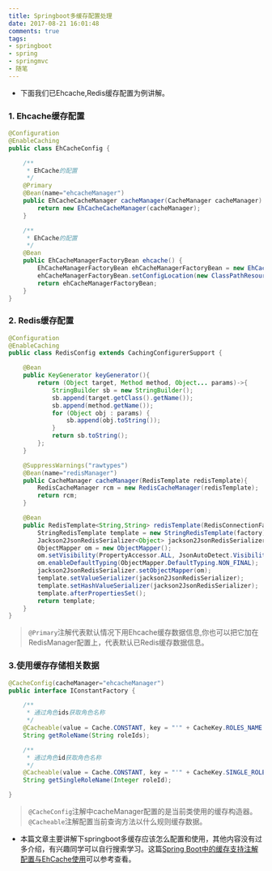 ```yaml
---
title: Springboot多缓存配置处理
date: 2017-08-21 16:01:48
comments: true
tags:
- springboot
- spring
- springmvc
- 随笔
---
```


* 下面我们已Ehcache,Redis缓存配置为例讲解。

### 1. Ehcache缓存配置
```java
@Configuration
@EnableCaching
public class EhCacheConfig {

    /**
     * EhCache的配置
     */
	@Primary
    @Bean(name="ehcacheManager")
    public EhCacheCacheManager cacheManager(CacheManager cacheManager) {
        return new EhCacheCacheManager(cacheManager);
    }

    /**
     * EhCache的配置
     */
    @Bean
    public EhCacheManagerFactoryBean ehcache() {
        EhCacheManagerFactoryBean ehCacheManagerFactoryBean = new EhCacheManagerFactoryBean();
        ehCacheManagerFactoryBean.setConfigLocation(new ClassPathResource("ehcache.xml"));
        return ehCacheManagerFactoryBean;
    }
}
```
<!-- more -->

### 2. Redis缓存配置

```java
@Configuration
@EnableCaching
public class RedisConfig extends CachingConfigurerSupport {

    @Bean
    public KeyGenerator keyGenerator(){
        return (Object target, Method method, Object... params)->{
            StringBuilder sb = new StringBuilder();
            sb.append(target.getClass().getName());
            sb.append(method.getName());
            for (Object obj : params) {
                sb.append(obj.toString());
            }
            return sb.toString();
        };
    }

    @SuppressWarnings("rawtypes")
	@Bean(name="redisManager")
    public CacheManager cacheManager(RedisTemplate redisTemplate){
        RedisCacheManager rcm = new RedisCacheManager(redisTemplate);
        return rcm;
    }

    @Bean
    public RedisTemplate<String,String> redisTemplate(RedisConnectionFactory factory){
        StringRedisTemplate template = new StringRedisTemplate(factory);
        Jackson2JsonRedisSerializer<Object> jackson2JsonRedisSerializer = new Jackson2JsonRedisSerializer<Object>(Object.class);
        ObjectMapper om = new ObjectMapper();
        om.setVisibility(PropertyAccessor.ALL, JsonAutoDetect.Visibility.ANY);
        om.enableDefaultTyping(ObjectMapper.DefaultTyping.NON_FINAL);
        jackson2JsonRedisSerializer.setObjectMapper(om);
        template.setValueSerializer(jackson2JsonRedisSerializer);
        template.setHashValueSerializer(jackson2JsonRedisSerializer);
        template.afterPropertiesSet();
        return template;
    }
}
```
> `@Primary`注解代表默认情况下用Ehcache缓存数据信息,你也可以把它加在RedisManager配置上，代表默认已Redis缓存数据信息。

### 3.使用缓存存储相关数据
```java
@CacheConfig(cacheManager="ehcacheManager")
public interface IConstantFactory {

    /**
     * 通过角色ids获取角色名称
     */
    @Cacheable(value = Cache.CONSTANT, key = "'" + CacheKey.ROLES_NAME + "'+#roleIds")
    String getRoleName(String roleIds);

    /**
     * 通过角色id获取角色名称
     */
    @Cacheable(value = Cache.CONSTANT, key = "'" + CacheKey.SINGLE_ROLE_NAME + "'+#roleId")
    String getSingleRoleName(Integer roleId);

}
```
> `@CacheConfig`注解中cacheManager配置的是当前类使用的缓存构造器。
> `@Cacheable`注解配置当前查询方法以什么规则缓存数据。

* 本篇文章主要讲解下springboot多缓存应该怎么配置和使用，其他内容没有过多介绍，有兴趣同学可以自行搜索学习。这篇[Spring Boot中的缓存支持注解配置与EhCache使用](http://blog.didispace.com/springbootcache1/)可以参考查看。